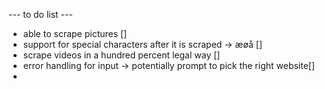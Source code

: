 --- to do list ---
- able to scrape pictures []
- support for special characters after it is scraped -> æøå []
- scrape videos in a hundred percent legal way []
- error handling for input -> potentially prompt to pick the right website[]
-
